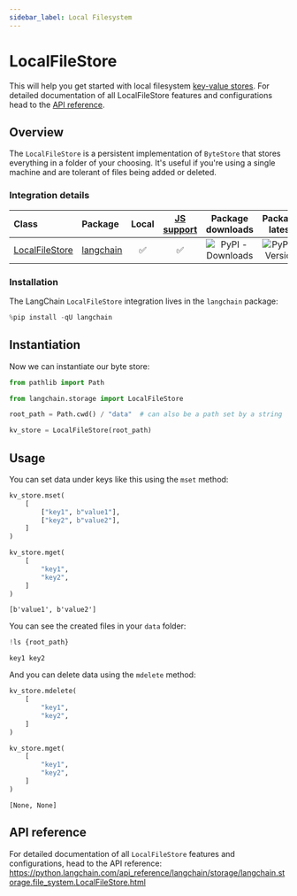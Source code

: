 ```yaml
---
sidebar_label: Local Filesystem
---
```

# LocalFileStore

This will help you get started with local filesystem [key-value stores](/docs/concepts/key_value_stores). For detailed documentation of all LocalFileStore features and configurations head to the [API reference](https://python.langchain.com/api_reference/langchain/storage/langchain.storage.file_system.LocalFileStore.html).

## Overview

The `LocalFileStore` is a persistent implementation of `ByteStore` that stores everything in a folder of your choosing. It's useful if you're using a single machine and are tolerant of files being added or deleted.

### Integration details

| Class | Package | Local | [JS support](https://js.langchain.com/docs/integrations/stores/file_system) | Package downloads | Package latest |
| :--- | :--- | :---: | :---: |  :---: | :---: |
| [LocalFileStore](https://python.langchain.com/api_reference/langchain/storage/langchain.storage.file_system.LocalFileStore.html) | [langchain](https://python.langchain.com/api_reference/langchain/index.html) | ✅ | ✅ | ![PyPI - Downloads](https://img.shields.io/pypi/dm/langchain?style=flat-square&label=%20) | ![PyPI - Version](https://img.shields.io/pypi/v/langchain?style=flat-square&label=%20) |

### Installation

The LangChain `LocalFileStore` integration lives in the `langchain` package:


```python
%pip install -qU langchain
```

## Instantiation

Now we can instantiate our byte store:


```python
from pathlib import Path

from langchain.storage import LocalFileStore

root_path = Path.cwd() / "data"  # can also be a path set by a string

kv_store = LocalFileStore(root_path)
```

## Usage

You can set data under keys like this using the `mset` method:


```python
kv_store.mset(
    [
        ["key1", b"value1"],
        ["key2", b"value2"],
    ]
)

kv_store.mget(
    [
        "key1",
        "key2",
    ]
)
```




    [b'value1', b'value2']



You can see the created files in your `data` folder:


```python
!ls {root_path}
```

    key1 key2
    

And you can delete data using the `mdelete` method:


```python
kv_store.mdelete(
    [
        "key1",
        "key2",
    ]
)

kv_store.mget(
    [
        "key1",
        "key2",
    ]
)
```




    [None, None]



## API reference

For detailed documentation of all `LocalFileStore` features and configurations, head to the API reference: https://python.langchain.com/api_reference/langchain/storage/langchain.storage.file_system.LocalFileStore.html
